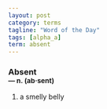```yaml
---
layout: post
category: terms
tagline: "Word of the Day"
tags: [alpha_a]
term: absent
---
```


<h3>Absent<br/> <small>&mdash; n. (ab<span>&middot;</span>sent)</small></h3>
<p><ol><li>a smelly belly</li>
</ol></p>
